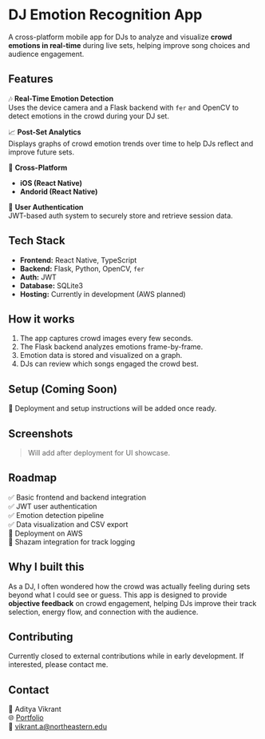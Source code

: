 # DJ Emotion Recognition App

A cross-platform mobile app for DJs to analyze and visualize **crowd emotions in real-time** during live sets, helping improve song choices and audience engagement.

## Features

🎶 **Real-Time Emotion Detection**  
Uses the device camera and a Flask backend with `fer` and OpenCV to detect emotions in the crowd during your DJ set.

📈 **Post-Set Analytics**  
Displays graphs of crowd emotion trends over time to help DJs reflect and improve future sets.

📱 **Cross-Platform**  
- **iOS (React Native)** 
- **Andorid (React Native)** 

🔐 **User Authentication**  
JWT-based auth system to securely store and retrieve session data.

## Tech Stack

- **Frontend:** React Native, TypeScript
- **Backend:** Flask, Python, OpenCV, `fer`
- **Auth:** JWT
- **Database:** SQLite3
- **Hosting:** Currently in development (AWS planned)

## How it works

1. The app captures crowd images every few seconds.
2. The Flask backend analyzes emotions frame-by-frame.
3. Emotion data is stored and visualized on a graph.
4. DJs can review which songs engaged the crowd best.

## Setup (Coming Soon)

🚧 Deployment and setup instructions will be added once ready.

## Screenshots

> Will add after deployment for UI showcase.

## Roadmap

✅ Basic frontend and backend integration  
✅ JWT user authentication  
✅ Emotion detection pipeline  
✅ Data visualization and CSV export  
🚧 Deployment on AWS  
🚧 Shazam integration for track logging

## Why I built this

As a DJ, I often wondered how the crowd was actually feeling during sets beyond what I could see or guess. This app is designed to provide **objective feedback** on crowd engagement, helping DJs improve their track selection, energy flow, and connection with the audience.

## Contributing

Currently closed to external contributions while in early development. If interested, please contact me.

## Contact

👤 Aditya Vikrant  
🌐 [Portfolio](https://adityavikrant.netlify.app/)  
📧 vikrant.a@northeastern.edu
